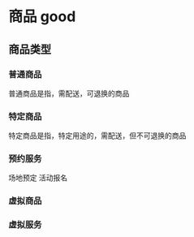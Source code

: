 # 商品 good

## 商品类型

### 普通商品

普通商品是指，需配送，可退换的商品

### 特定商品

特定商品是指，特定用途的，需配送，但不可退换的商品

### 预约服务

场地预定
活动报名


### 虚拟商品

### 虚拟服务
